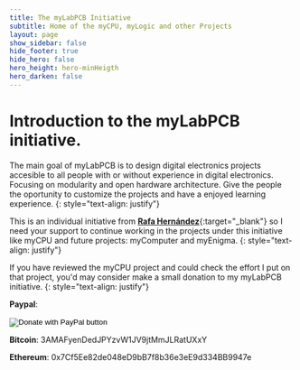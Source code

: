 ```yaml
---
title: The myLabPCB Initiative
subtitle: Home of the myCPU, myLogic and other Projects
layout: page
show_sidebar: false
hide_footer: true
hide_hero: false
hero_height: hero-minHeigth
hero_darken: false
---
```


# Introduction to the myLabPCB initiative.

The main goal of myLabPCB is to design digital electronics projects accesible to all people with or without experience in digital electronics. Focusing on modularity and open hardware architecture. Give the people the oportunity to customize the projects and have a enjoyed learning experience.
{: style="text-align: justify"}

This is an individual initiative from **[Rafa Hernández](/pages/en/about)**{:target="_blank"} so I need your support to continue working in the projects under this initiative like myCPU and future projects: myComputer and myEnigma.
{: style="text-align: justify"}

If you have reviewed the myCPU project and could check the effort I put on that project, you'd may consider make a small donation to my myLabPCB initiative.
{: style="text-align: justify"}

**Paypal**:

<form action="https://www.paypal.com/donate" method="post" target="_top">
<input type="hidden" name="hosted_button_id" value="43WLBJDGTSXEE" />
<input type="image" src="https://www.paypalobjects.com/en_US/i/btn/btn_donate_LG.gif" border="0" name="submit" title="PayPal - The safer, easier way to pay online!" alt="Donate with PayPal button" />
<img alt="" border="0" src="https://www.paypal.com/en_ES/i/scr/pixel.gif" width="1" height="1" />
</form>

**Bitcoin**: 3AMAFyenDedJPYzvW1JV9jtMmJLRatUXxY

**Ethereum**: 0x7Cf5Ee82de048eD9bB7f8b36e3eE9d334BB9947e

